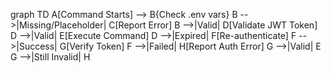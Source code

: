 graph TD
    A[Command Starts] --> B{Check .env vars}
    B -->|Missing/Placeholder| C[Report Error]
    B -->|Valid| D[Validate JWT Token]
    D -->|Valid| E[Execute Command]
    D -->|Expired| F[Re-authenticate]
    F -->|Success| G[Verify Token]
    F -->|Failed| H[Report Auth Error]
    G -->|Valid| E
    G -->|Still Invalid| H